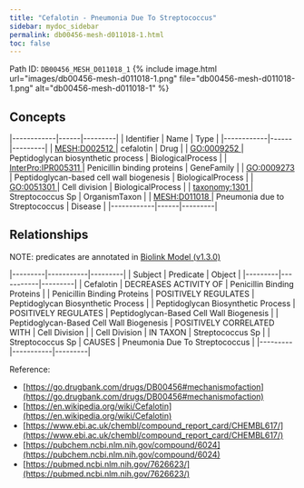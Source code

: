 ```yaml
---
title: "Cefalotin - Pneumonia Due To Streptococcus"
sidebar: mydoc_sidebar
permalink: db00456-mesh-d011018-1.html
toc: false 
---
```



Path ID: `DB00456_MESH_D011018_1`
{% include image.html url="images/db00456-mesh-d011018-1.png" file="db00456-mesh-d011018-1.png" alt="db00456-mesh-d011018-1" %}

## Concepts

|------------|------|---------|
| Identifier | Name | Type    |
|------------|------|---------|
| <a href="https://identifiers.org/MESH:D002512">MESH:D002512 </a> | cefalotin | Drug |
| <a href="https://identifiers.org/GO:0009252">GO:0009252 </a> | Peptidoglycan biosynthetic process | BiologicalProcess |
| <a href="https://identifiers.org/InterPro:IPR005311">InterPro:IPR005311 </a> | Penicillin binding proteins | GeneFamily |
| <a href="https://identifiers.org/GO:0009273">GO:0009273 </a> | Peptidoglycan-based cell wall biogenesis | BiologicalProcess |
| <a href="https://identifiers.org/GO:0051301">GO:0051301 </a> | Cell division | BiologicalProcess |
| <a href="https://identifiers.org/taxonomy:1301">taxonomy:1301 </a> | Streptococcus Sp | OrganismTaxon |
| <a href="https://identifiers.org/MESH:D011018">MESH:D011018 </a> | Pneumonia due to Streptococcus | Disease |
|------------|------|---------|

## Relationships


NOTE: predicates are annotated in <a href="https://github.com/biolink/biolink-model/releases/tag/v1.3.0">Biolink Model (v1.3.0)</a>

|---------|-----------|---------|
| Subject | Predicate | Object  |
|---------|-----------|---------|
| Cefalotin | DECREASES ACTIVITY OF | Penicillin Binding Proteins |
| Penicillin Binding Proteins | POSITIVELY REGULATES | Peptidoglycan Biosynthetic Process |
| Peptidoglycan Biosynthetic Process | POSITIVELY REGULATES | Peptidoglycan-Based Cell Wall Biogenesis |
| Peptidoglycan-Based Cell Wall Biogenesis | POSITIVELY CORRELATED WITH | Cell Division |
| Cell Division | IN TAXON | Streptococcus Sp |
| Streptococcus Sp | CAUSES | Pneumonia Due To Streptococcus |
|---------|-----------|---------|

Reference: 
  - [https://go.drugbank.com/drugs/DB00456#mechanismofaction](https://go.drugbank.com/drugs/DB00456#mechanismofaction)
  - [https://en.wikipedia.org/wiki/Cefalotin](https://en.wikipedia.org/wiki/Cefalotin)
  - [https://www.ebi.ac.uk/chembl/compound_report_card/CHEMBL617/](https://www.ebi.ac.uk/chembl/compound_report_card/CHEMBL617/)
  - [https://pubchem.ncbi.nlm.nih.gov/compound/6024](https://pubchem.ncbi.nlm.nih.gov/compound/6024)
  - [https://pubmed.ncbi.nlm.nih.gov/7626623/](https://pubmed.ncbi.nlm.nih.gov/7626623/)
